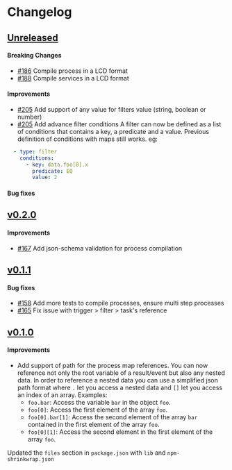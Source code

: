 # Changelog

## [Unreleased](https://github.com/mesg-foundation/js-sdk/releases/tag/%40mesg%2Fcompiler%40X.X.X)

#### Breaking Changes

- [#186](https://github.com/mesg-foundation/js-sdk/pull/186) Compile process in a LCD format
- [#188](https://github.com/mesg-foundation/js-sdk/pull/188) Compile services in a LCD format

#### Improvements

- [#205](https://github.com/mesg-foundation/js-sdk/pull/205) Add support of any value for filters value (string, boolean or number)
- [#205](https://github.com/mesg-foundation/js-sdk/pull/205) Add advance filter conditions
A filter can now be defined as a list of conditions that contains a key, a predicate and a value. Previous definition of conditions with maps still works.
eg: 
```yaml
  - type: filter
    conditions:
      - key: data.foo[0].x
        predicate: EQ
        value: 2
```

#### Bug fixes

## [v0.2.0](https://github.com/mesg-foundation/js-sdk/releases/tag/%40mesg%2Fcompiler%400.2.0)

#### Improvements

- [#167](https://github.com/mesg-foundation/js-sdk/pull/167) Add json-schema validation for process compilation

## [v0.1.1](https://github.com/mesg-foundation/js-sdk/releases/tag/%40mesg%2Fcompiler%400.1.1)

#### Bug fixes

- [#158](https://github.com/mesg-foundation/js-sdk/pull/158) Add more tests to compile processes, ensure multi step processes
- [#165](https://github.com/mesg-foundation/js-sdk/pull/165) Fix issue with trigger > filter > task's reference

## [v0.1.0](https://github.com/mesg-foundation/js-sdk/releases/tag/%40mesg%2Fcompiler%400.1.0)

#### Improvements

- Add support of path for the process map references. You can now reference not only the root variable of a result/event but also any nested data.
In order to reference a nested data you can use a simplified json path format where `.` let you access a nested data and `[]` let you access an index of an array.
Examples:
  - `foo.bar`: Access the variable `bar` in the object `foo`.
  - `foo[0]`: Access the first element of the array `foo`.
  - `foo[0].bar[1]`: Access the second element of the array `bar` contained in the first element of the array `foo`.
  - `foo[0][1]`: Access the second element in the first element of the array `foo`.

Updated the `files` section in `package.json` with `lib` and `npm-shrinkwrap.json`
